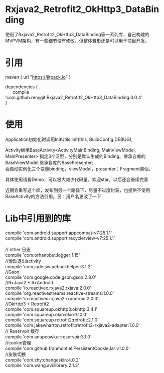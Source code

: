 # Rxjava2_Retrofit2_OkHttp3_DataBinding
使用了Rxjava2_Retrofit2_OkHttp3_DataBinding等一系列库，自己构建的MVPVM架构，有一些细节没有修改，但整体雏形还是可以用于项目开发。<br>

引用
===========================
maven { url "https://jitpack.io" }
  
  dependencies {<br>
	        compile 'com.github.renygit:Rxjava2_Retrofit2_OkHttp3_DataBinding:0.0.4'<br>
	}<br>
  
  
使用
==========================
Application初始化时调用InitUtils.init(this, BuildConfig.DEBUG);<br>
  
Activity继承BaseActivity<ActivityMainBinding, MainViewModel, MainPresenter> 指定3个泛型，分别是默认生成的Binding、继承自库的BaseViewModel,继承自库的BasePresenter;<br>
会自动实例化三个变量binding，viewModel，presenter；Fragment类似。<br>
  
具体使用请看Demo，可以极大减少代码量，欢迎star，以后还会继续完善<br>

近期会重写这个库，发布到另一个路径下，尽量不过度封装，也提供不使用BaseActivity的方法引用。另：用户名更改了一下<br>



Lib中引用到的库
===================

compile 'com.android.support:appcompat-v7:25.1.1'<br>
compile 'com.android.support:recyclerview-v7:25.1.1'<br>
<br>
// other   日志<br>
compile 'com.orhanobut:logger:1.15'<br>
//滑动退出activity<br>
compile 'com.jude:swipebackhelper:3.1.2'<br>
//Gson<br>
compile 'com.google.code.gson:gson:2.8.0'<br>
//RxJava2 + RxAndroid<br>
compile 'io.reactivex.rxjava2:rxjava:2.0.0'<br>
compile 'org.reactivestreams:reactive-streams:1.0.0'<br>
compile 'io.reactivex.rxjava2:rxandroid:2.0.0'<br>
//OkHttp3 + Retrofit2<br>
compile 'com.squareup.okhttp3:okhttp:3.4.1'<br>
compile 'com.squareup.okio:okio:1.10.0'<br>
compile 'com.squareup.retrofit2:retrofit:2.1.0'<br>
compile 'com.jakewharton.retrofit:retrofit2-rxjava2-adapter:1.0.0'<br>
// Reservoir   缓存<br>
compile 'com.anupcowkur:reservoir:3.1.0'<br>
//cookie管理<br>
compile 'com.github.franmontiel:PersistentCookieJar:v1.0.0'<br>
//皮肤切换<br>
compile 'com.zhy:changeskin:4.0.2'<br>
compile 'com.wang.avi:library:2.1.3'<br>
